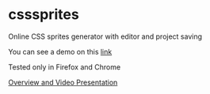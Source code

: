 csssprites
==========

Online CSS sprites generator with editor and project saving

You can see a demo on this [link](http://simpreal.org.ua/csssprites/)

Tested only in Firefox and Chrome

[Overview and Video Presentation](http://simpreal.org.ua/csssprites/online-css-spite-generator.html)
